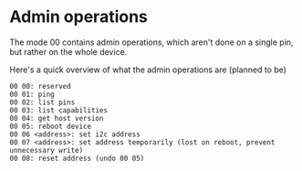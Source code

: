 
Admin operations
================

The mode 00 contains admin operations, which aren't done on a single pin, but rather
on the whole device. 

Here's a quick overview of what the admin operations are (planned to be)

    00 00: reserved
    00 01: ping
    00 02: list pins
    00 03: list capabilities 
    00 04: get host version
    00 05: reboot device
    00 06 <address>: set i2c address 
    00 07 <address>: set address temporarily (lost on reboot, prevent unnecessary write) 
    00 08: reset address (undo 00 05)